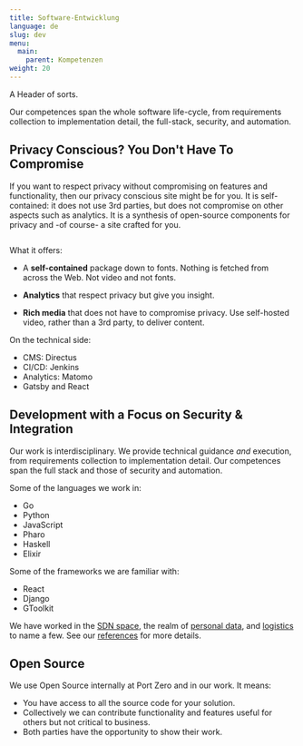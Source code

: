 ```yaml
---
title: Software-Entwicklung
language: de
slug: dev
menu:
  main:
    parent: Kompetenzen
weight: 20
---
```


<p class="lead">
   A Header of sorts.
</p>

Our competences span the whole software life-cycle, from requirements collection to implementation detail, the full-stack, security, and automation.

## Privacy Conscious? You Don't Have To Compromise

If you want to respect privacy without compromising on features and functionality, then our privacy conscious site might be for you.
It is self-contained: it does not use 3rd parties, but does not compromise on other aspects such as analytics.
It is a synthesis of open-source components for privacy and -of course- a site crafted for you.

![]()

What it offers:

- A **self-contained** package down to fonts.
Nothing is fetched from across the Web.
Not video and not fonts.

- **Analytics** that respect privacy but give you insight.

- **Rich media** that does not have to compromise privacy.
Use self-hosted video, rather than a 3rd party, to deliver content.

On the technical side:

- CMS: Directus
- CI/CD: Jenkins
- Analytics: Matomo
- Gatsby and React

## Development with a Focus on Security & Integration

Our work is interdisciplinary.
We provide technical guidance _and_ execution, from requirements collection to implementation detail.
Our competences span the full stack and those of security and automation.

Some of the languages we work in:

- Go
- Python
- JavaScript
- Pharo
- Haskell
- Elixir

Some of the frameworks we are familiar with:

- React
- Django
- GToolkit

We have worked in the [SDN space](/references/wobcom), the realm of [personal data](/references/polypoly), and [logistics](/references/saloodo) to name a few.
See our [references](/references) for more details.

## Open Source

We use Open Source internally at Port Zero and in our work.
It means:

- You have access to all the source code for your solution.
- Collectively we can contribute functionality and features useful for others but not critical to business.
- Both parties have the opportunity to show their work.